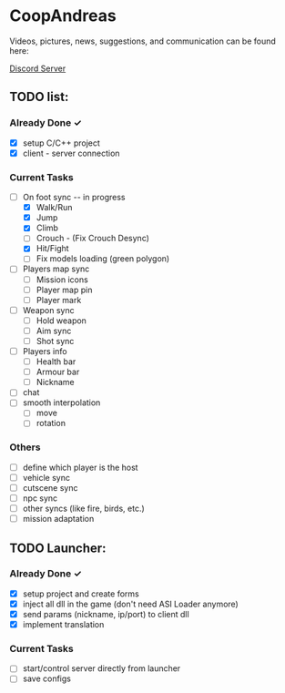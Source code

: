 # CoopAndreas

Videos, pictures, news, suggestions, and communication can be found here:

[Discord Server](https://discord.gg/TwQsR4qxVx)

## TODO list:
### Already Done ✓
- [X] setup C/C++ project
- [X] client - server connection

### Current Tasks
- [ ] On foot sync -- in progress
  - [x] Walk/Run
  - [x] Jump
  - [x] Climb
  - [ ] Crouch - (Fix Crouch Desync)
  - [x] Hit/Fight
  - [ ] Fix models loading (green polygon)
- [ ] Players map sync
  - [ ] Mission icons
  - [ ] Player map pin
  - [ ] Player mark
- [ ] Weapon sync
  - [ ] Hold weapon
  - [ ] Aim sync
  - [ ] Shot sync
- [ ] Players info
  - [ ] Health bar
  - [ ] Armour bar
  - [ ] Nickname
- [ ] chat
- [ ] smooth interpolation
  - [ ] move
  - [ ] rotation
  
### Others
- [ ] define which player is the host
- [ ] vehicle sync
- [ ] cutscene sync
- [ ] npc sync
- [ ] other syncs (like fire, birds, etc.)
- [ ] mission adaptation

## TODO Launcher:
### Already Done ✓
- [X] setup project and create forms
- [X] inject all dll in the game (don't need ASI Loader anymore)
- [X] send params (nickname, ip/port) to client dll
- [X] implement translation
### Current Tasks
- [ ] start/control server directly from launcher
- [ ] save configs
